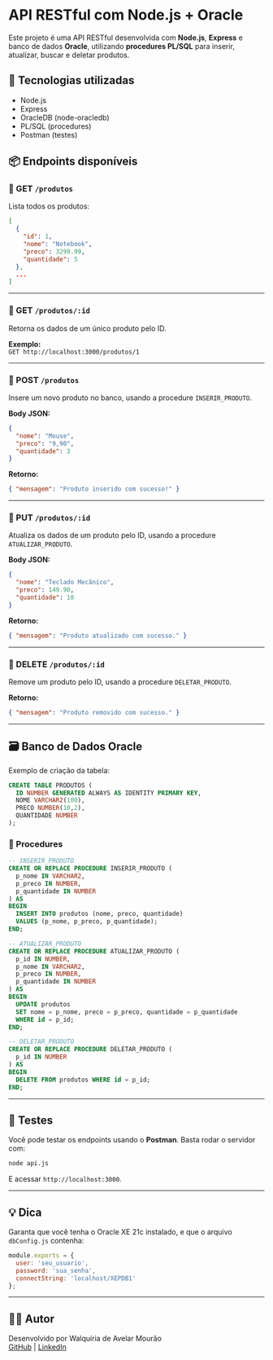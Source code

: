 # API RESTful com Node.js + Oracle

Este projeto é uma API RESTful desenvolvida com **Node.js**, **Express** e banco de dados **Oracle**, utilizando **procedures PL/SQL** para inserir, atualizar, buscar e deletar produtos.

## 🚀 Tecnologias utilizadas

- Node.js
- Express
- OracleDB (node-oracledb)
- PL/SQL (procedures)
- Postman (testes)

## 📦 Endpoints disponíveis

### 🔹 GET `/produtos`

Lista todos os produtos:

```json
[
  {
    "id": 1,
    "nome": "Notebook",
    "preco": 3299.99,
    "quantidade": 5
  },
  ...
]
```

---

### 🔹 GET `/produtos/:id`

Retorna os dados de um único produto pelo ID.

**Exemplo:**  
`GET http://localhost:3000/produtos/1`

---

### 🔹 POST `/produtos`

Insere um novo produto no banco, usando a procedure `INSERIR_PRODUTO`.

**Body JSON:**
```json
{
  "nome": "Mouse",
  "preco": "9,90",
  "quantidade": 3
}
```

**Retorno:**
```json
{ "mensagem": "Produto inserido com sucesso!" }
```

---

### 🔹 PUT `/produtos/:id`

Atualiza os dados de um produto pelo ID, usando a procedure `ATUALIZAR_PRODUTO`.

**Body JSON:**
```json
{
  "nome": "Teclado Mecânico",
  "preco": 149.90,
  "quantidade": 10
}
```

**Retorno:**
```json
{ "mensagem": "Produto atualizado com sucesso." }
```

---

### 🔹 DELETE `/produtos/:id`

Remove um produto pelo ID, usando a procedure `DELETAR_PRODUTO`.

**Retorno:**
```json
{ "mensagem": "Produto removido com sucesso." }
```

---

## 🗃️ Banco de Dados Oracle

Exemplo de criação da tabela:

```sql
CREATE TABLE PRODUTOS (
  ID NUMBER GENERATED ALWAYS AS IDENTITY PRIMARY KEY,
  NOME VARCHAR2(100),
  PRECO NUMBER(10,2),
  QUANTIDADE NUMBER
);
```

### 📜 Procedures

```sql
-- INSERIR_PRODUTO
CREATE OR REPLACE PROCEDURE INSERIR_PRODUTO (
  p_nome IN VARCHAR2,
  p_preco IN NUMBER,
  p_quantidade IN NUMBER
) AS
BEGIN
  INSERT INTO produtos (nome, preco, quantidade)
  VALUES (p_nome, p_preco, p_quantidade);
END;

-- ATUALIZAR_PRODUTO
CREATE OR REPLACE PROCEDURE ATUALIZAR_PRODUTO (
  p_id IN NUMBER,
  p_nome IN VARCHAR2,
  p_preco IN NUMBER,
  p_quantidade IN NUMBER
) AS
BEGIN
  UPDATE produtos
  SET nome = p_nome, preco = p_preco, quantidade = p_quantidade
  WHERE id = p_id;
END;

-- DELETAR_PRODUTO
CREATE OR REPLACE PROCEDURE DELETAR_PRODUTO (
  p_id IN NUMBER
) AS
BEGIN
  DELETE FROM produtos WHERE id = p_id;
END;
```

---

## 🧪 Testes

Você pode testar os endpoints usando o **Postman**. Basta rodar o servidor com:

```bash
node api.js
```

E acessar `http://localhost:3000`.

---

## 💡 Dica

Garanta que você tenha o Oracle XE 21c instalado, e que o arquivo `dbConfig.js` contenha:

```js
module.exports = {
  user: 'seu_usuario',
  password: 'sua_senha',
  connectString: 'localhost/XEPDB1'
};
```

---

## 🧑‍💻 Autor

Desenvolvido por Walquíria de Avelar Mourão  
[GitHub](https://github.com/walquiriaavelar) | [LinkedIn](https://www.linkedin.com/in/walquiria-de-avelar-mour%C3%A3o-563115b8/)